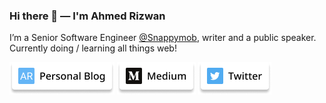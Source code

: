 ### Hi there 👋 — I'm Ahmed Rizwan

I’m a Senior Software Engineer [@Snappymob](https://github.com/snappymob), writer and a public speaker.
Currently doing / learning all things web!

<a title="Website, ahmedrizwan.com" href="https://ahmedrizwan.com"><img alt="Website, ahmedrizwan.com" src="https://raw.githubusercontent.com/ahmedrizwan/ahmedrizwan/master/icons/website.png" /></a> <a title="Medium" href="https://medium.com/@ahmedrizwan"><img alt="Medium Profile" src="https://raw.githubusercontent.com/ahmedrizwan/ahmedrizwan/master/icons/medium.png" /></a> <a title="Twitter Profile" href="https://twitter.com/sudorizwan"><img alt="Twitter Profile" src="https://raw.githubusercontent.com/ahmedrizwan/ahmedrizwan/master/icons/twitter.png" /></a>

